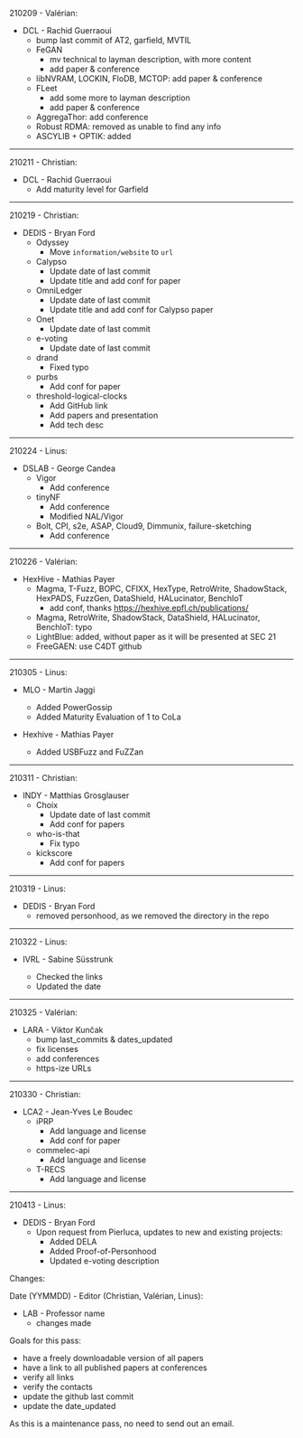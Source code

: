 210209 - Valérian:

- DCL - Rachid Guerraoui
  - bump last commit of AT2, garfield, MVTIL
  - FeGAN
    - mv technical to layman description, with more content
    - add paper & conference
  - libNVRAM, LOCKIN, FloDB, MCTOP: add paper & conference
  - FLeet
    - add some more to layman description
    - add paper & conference
  - AggregaThor: add conference
  - Robust RDMA: removed as unable to find any info
  - ASCYLIB + OPTIK: added

---

210211 - Christian:

- DCL - Rachid Guerraoui
  - Add maturity level for Garfield

---

210219 - Christian:

- DEDIS - Bryan Ford
  - Odyssey
    - Move `information/website` to `url`
  - Calypso
    - Update date of last commit
    - Update title and add conf for paper
  - OmniLedger
    - Update date of last commit
    - Update title and add conf for Calypso paper
  - Onet
    - Update date of last commit
  - e-voting
    - Update date of last commit
  - drand
    - Fixed typo
  - purbs
    - Add conf for paper
  - threshold-logical-clocks
    - Add GitHub link
    - Add papers and presentation
    - Add tech desc

---

210224 - Linus:

- DSLAB - George Candea
  - Vigor
    - Add conference
  - tinyNF
    - Add conference
    - Modified NAL/Vigor
  - Bolt, CPI, s2e, ASAP, Cloud9, Dimmunix, failure-sketching
    - Add conference

---

210226 - Valérian:

- HexHive - Mathias Payer
  - Magma, T-Fuzz, BOPC, CFIXX, HexType, RetroWrite, ShadowStack, HexPADS, FuzzGen, DataShield, HALucinator, BenchIoT
    - add conf, thanks https://hexhive.epfl.ch/publications/
  - Magma, RetroWrite, ShadowStack, DataShield, HALucinator, BenchIoT: typo
  - LightBlue: added, without paper as it will be presented at SEC 21
  - FreeGAEN: use C4DT github

---

210305 - Linus:

- MLO - Martin Jaggi

  - Added PowerGossip
  - Added Maturity Evaluation of 1 to CoLa

- Hexhive - Mathias Payer
  - Added USBFuzz and FuZZan

---

210311 - Christian:

- INDY - Matthias Grosglauser
  - Choix
    - Update date of last commit
    - Add conf for papers
  - who-is-that
    - Fix typo
  - kickscore
    - Add conf for papers

---

210319 - Linus:

- DEDIS - Bryan Ford
  - removed personhood, as we removed the directory in the repo

---

210322 - Linus:

- IVRL - Sabine Süsstrunk

  - Checked the links
  - Updated the date

---

210325 - Valérian:

- LARA - Viktor Kunčak
  - bump last_commits & dates_updated
  - fix licenses
  - add conferences
  - https-ize URLs

---

210330 - Christian:

- LCA2 - Jean-Yves Le Boudec
  - iPRP
    - Add language and license
    - Add conf for paper
  - commelec-api
    - Add language and license
  - T-RECS
    - Add language and license

---

210413 - Linus:

- DEDIS - Bryan Ford
  - Upon request from Pierluca, updates to new and existing projects:
    - Added DELA
    - Added Proof-of-Personhood
    - Updated e-voting description

Changes:

Date (YYMMDD) - Editor (Christian, Valérian, Linus):

- LAB - Professor name
  - changes made

Goals for this pass:

- have a freely downloadable version of all papers
- have a link to all published papers at conferences
- verify all links
- verify the contacts
- update the github last commit
- update the date_updated

As this is a maintenance pass, no need to send out an email.
